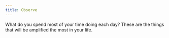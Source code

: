 ```yaml
---
title: Observe
---
```


What do you spend most of your time doing each day? These are the things that will be amplified the most in your life.
